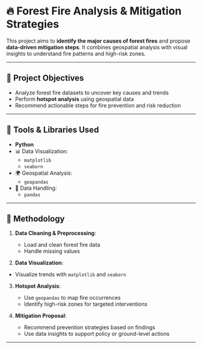 # 🔥 Forest Fire Analysis & Mitigation Strategies

This project aims to **identify the major causes of forest fires** and propose **data-driven mitigation steps**. It combines geospatial analysis with visual insights to understand fire patterns and high-risk zones.

---

## 🎯 Project Objectives

- Analyze forest fire datasets to uncover key causes and trends
- Perform **hotspot analysis** using geospatial data
- Recommend actionable steps for fire prevention and risk reduction

---

## 🧰 Tools & Libraries Used

- **Python**
- 📊 Data Visualization:
  - `matplotlib`
  - `seaborn`
- 🌍 Geospatial Analysis:
  - `geopandas`
- 🐼 Data Handling:
  - `pandas`

---

## 🧪 Methodology

1. **Data Cleaning & Preprocessing**:
   - Load and clean forest fire data 
   - Handle missing values 

2. **Data Visualization**:
- Visualize trends with `matplotlib` and `seaborn`

3. **Hotspot Analysis**:
   - Use `geopandas` to map fire occurrences
   - Identify high-risk zones for targeted interventions

4. **Mitigation Proposal**:
   - Recommend prevention strategies based on findings
   - Use data insights to support policy or ground-level actions

---



